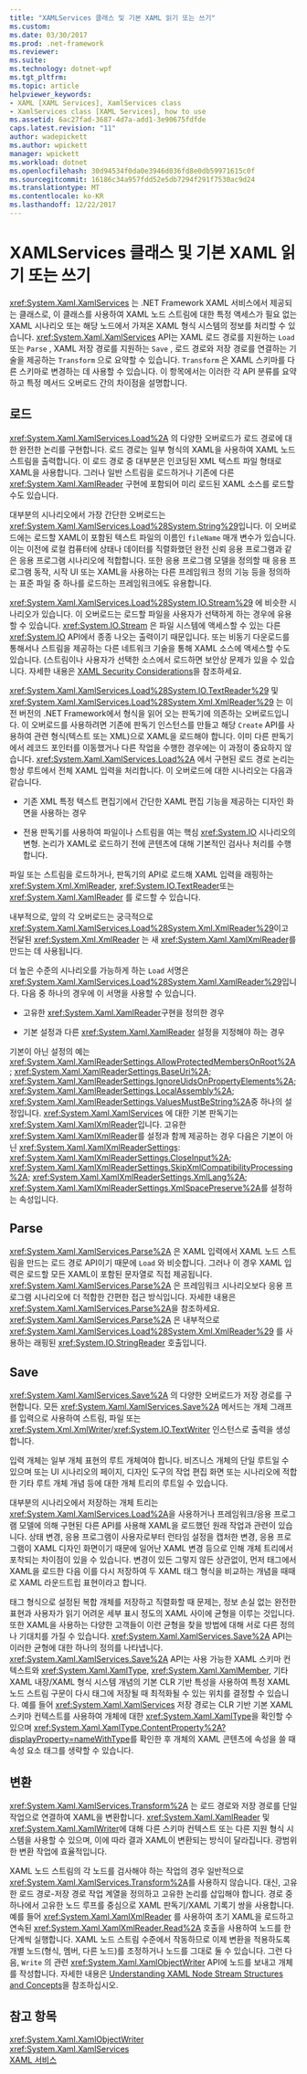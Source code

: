 ```yaml
---
title: "XAMLServices 클래스 및 기본 XAML 읽기 또는 쓰기"
ms.custom: 
ms.date: 03/30/2017
ms.prod: .net-framework
ms.reviewer: 
ms.suite: 
ms.technology: dotnet-wpf
ms.tgt_pltfrm: 
ms.topic: article
helpviewer_keywords:
- XAML [XAML Services], XamlServices class
- XamlServices class [XAML Services], how to use
ms.assetid: 6ac27fad-3687-4d7a-add1-3e90675fdfde
caps.latest.revision: "11"
author: wadepickett
ms.author: wpickett
manager: wpickett
ms.workload: dotnet
ms.openlocfilehash: 30d94534f0da0e3946d036fd8e0db59971615c0f
ms.sourcegitcommit: 16186c34a957fdd52e5db7294f291f7530ac9d24
ms.translationtype: MT
ms.contentlocale: ko-KR
ms.lasthandoff: 12/22/2017
---
```

# <a name="xamlservices-class-and-basic-xaml-reading-or-writing"></a>XAMLServices 클래스 및 기본 XAML 읽기 또는 쓰기
<xref:System.Xaml.XamlServices> 는 .NET Framework XAML 서비스에서 제공되는 클래스로, 이 클래스를 사용하여 XAML 노드 스트림에 대한 특정 액세스가 필요 없는 XAML 시나리오 또는 해당 노드에서 가져온 XAML 형식 시스템의 정보를 처리할 수 있습니다. <xref:System.Xaml.XamlServices> API는 XAML 로드 경로를 지원하는 `Load` 또는 `Parse` , XAML 저장 경로를 지원하는 `Save` , 로드 경로와 저장 경로를 연결하는 기술을 제공하는 `Transform` 으로 요약할 수 있습니다. `Transform` 은 XAML 스키마를 다른 스키마로 변경하는 데 사용할 수 있습니다. 이 항목에서는 이러한 각 API 분류를 요약하고 특정 메서드 오버로드 간의 차이점을 설명합니다.  
  
<a name="load"></a>   
## <a name="load"></a>로드  
 <xref:System.Xaml.XamlServices.Load%2A> 의 다양한 오버로드가 로드 경로에 대한 완전한 논리를 구현합니다. 로드 경로는 일부 형식의 XAML을 사용하여 XAML 노드 스트림을 출력합니다. 이 로드 경로 중 대부분은 인코딩된 XML 텍스트 파일 형태로 XAML을 사용합니다. 그러나 일반 스트림을 로드하거나 기존에 다른 <xref:System.Xaml.XamlReader> 구현에 포함되어 미리 로드된 XAML 소스를 로드할 수도 있습니다.  
  
 대부분의 시나리오에서 가장 간단한 오버로드는 <xref:System.Xaml.XamlServices.Load%28System.String%29>입니다. 이 오버로드에는 로드할 XAML이 포함된 텍스트 파일의 이름인 `fileName` 매개 변수가 있습니다. 이는 이전에 로컬 컴퓨터에 상태나 데이터를 직렬화했던 완전 신뢰 응용 프로그램과 같은 응용 프로그램 시나리오에 적합합니다. 또한 응용 프로그램 모델을 정의할 때 응용 프로그램 동작, 시작 UI 또는 XAML을 사용하는 다른 프레임워크 정의 기능 등을 정의하는 표준 파일 중 하나를 로드하는 프레임워크에도 유용합니다.  
  
 <xref:System.Xaml.XamlServices.Load%28System.IO.Stream%29> 에 비슷한 시나리오가 있습니다. 이 오버로드는 로드할 파일을 사용자가 선택하게 하는 경우에 유용할 수 있습니다. <xref:System.IO.Stream> 은 파일 시스템에 액세스할 수 있는 다른 <xref:System.IO> API에서 종종 나오는 출력이기 때문입니다. 또는 비동기 다운로드를 통해서나 스트림을 제공하는 다른 네트워크 기술을 통해 XAML 소스에 액세스할 수도 있습니다. (스트림이나 사용자가 선택한 소스에서 로드하면 보안상 문제가 있을 수 있습니다. 자세한 내용은 [XAML Security Considerations](../../../docs/framework/xaml-services/xaml-security-considerations.md)을 참조하세요.  
  
 <xref:System.Xaml.XamlServices.Load%28System.IO.TextReader%29> 및 <xref:System.Xaml.XamlServices.Load%28System.Xml.XmlReader%29> 는 이전 버전의 .NET Framework에서 형식을 읽어 오는 판독기에 의존하는 오버로드입니다. 이 오버로드를 사용하려면 기존에 판독기 인스턴스를 만들고 해당 `Create` API를 사용하여 관련 형식(텍스트 또는 XML)으로 XAML을 로드해야 합니다. 이미 다른 판독기에서 레코드 포인터를 이동했거나 다른 작업을 수행한 경우에는 이 과정이 중요하지 않습니다. <xref:System.Xaml.XamlServices.Load%2A> 에서 구현된 로드 경로 논리는 항상 루트에서 전체 XAML 입력을 처리합니다. 이 오버로드에 대한 시나리오는 다음과 같습니다.  
  
-   기존 XML 특정 텍스트 편집기에서 간단한 XAML 편집 기능을 제공하는 디자인 화면을 사용하는 경우  
  
-   전용 판독기를 사용하여 파일이나 스트림을 여는 핵심 <xref:System.IO> 시나리오의 변형. 논리가 XAML로 로드하기 전에 콘텐츠에 대해 기본적인 검사나 처리를 수행합니다.  
  
 파일 또는 스트림을 로드하거나, 판독기의 API로 로드해 XAML 입력을 래핑하는 <xref:System.Xml.XmlReader>, <xref:System.IO.TextReader>또는 <xref:System.Xaml.XamlReader> 를 로드할 수 있습니다.  
  
 내부적으로, 앞의 각 오버로드는 궁극적으로 <xref:System.Xaml.XamlServices.Load%28System.Xml.XmlReader%29>이고 전달된 <xref:System.Xml.XmlReader> 는 새 <xref:System.Xaml.XamlXmlReader>를 만드는 데 사용됩니다.  
  
 더 높은 수준의 시나리오를 가능하게 하는 `Load` 서명은 <xref:System.Xaml.XamlServices.Load%28System.Xaml.XamlReader%29>입니다. 다음 중 하나의 경우에 이 서명을 사용할 수 있습니다.  
  
-   고유한 <xref:System.Xaml.XamlReader>구현을 정의한 경우  
  
-   기본 설정과 다른 <xref:System.Xaml.XamlReader> 설정을 지정해야 하는 경우  
  
 기본이 아닌 설정의 예는 <xref:System.Xaml.XamlReaderSettings.AllowProtectedMembersOnRoot%2A>; <xref:System.Xaml.XamlReaderSettings.BaseUri%2A>; <xref:System.Xaml.XamlReaderSettings.IgnoreUidsOnPropertyElements%2A>; <xref:System.Xaml.XamlReaderSettings.LocalAssembly%2A>; <xref:System.Xaml.XamlReaderSettings.ValuesMustBeString%2A>중 하나의 설정입니다. <xref:System.Xaml.XamlServices> 에 대한 기본 판독기는 <xref:System.Xaml.XamlXmlReader>입니다. 고유한 <xref:System.Xaml.XamlXmlReader>를 설정과 함께 제공하는 경우 다음은 기본이 아닌 <xref:System.Xaml.XamlXmlReaderSettings>: <xref:System.Xaml.XamlXmlReaderSettings.CloseInput%2A>; <xref:System.Xaml.XamlXmlReaderSettings.SkipXmlCompatibilityProcessing%2A>; <xref:System.Xaml.XamlXmlReaderSettings.XmlLang%2A>; <xref:System.Xaml.XamlXmlReaderSettings.XmlSpacePreserve%2A>를 설정하는 속성입니다.  
  
<a name="parse"></a>   
## <a name="parse"></a>Parse  
 <xref:System.Xaml.XamlServices.Parse%2A> 은 XAML 입력에서 XAML 노드 스트림을 만드는 로드 경로 API이기 때문에 `Load` 와 비슷합니다. 그러나 이 경우 XAML 입력은 로드할 모든 XAML이 포함된 문자열로 직접 제공됩니다. <xref:System.Xaml.XamlServices.Parse%2A> 은 프레임워크 시나리오보다 응용 프로그램 시나리오에 더 적합한 간편한 접근 방식입니다. 자세한 내용은 <xref:System.Xaml.XamlServices.Parse%2A>을 참조하세요. <xref:System.Xaml.XamlServices.Parse%2A> 은 내부적으로 <xref:System.Xaml.XamlServices.Load%28System.Xml.XmlReader%29> 를 사용하는 래핑된 <xref:System.IO.StringReader> 호출입니다.  
  
<a name="save"></a>   
## <a name="save"></a>Save  
 <xref:System.Xaml.XamlServices.Save%2A> 의 다양한 오버로드가 저장 경로를 구현합니다. 모든 <xref:System.Xaml.XamlServices.Save%2A> 메서드는 개체 그래프를 입력으로 사용하여 스트림, 파일 또는 <xref:System.Xml.XmlWriter>/<xref:System.IO.TextWriter> 인스턴스로 출력을 생성합니다.  
  
 입력 개체는 일부 개체 표현의 루트 개체여야 합니다. 비즈니스 개체의 단일 루트일 수 있으며 또는 UI 시나리오의 페이지, 디자인 도구의 작업 편집 화면 또는 시나리오에 적합한 기타 루트 개체 개념 등에 대한 개체 트리의 루트일 수 있습니다.  
  
 대부분의 시나리오에서 저장하는 개체 트리는 <xref:System.Xaml.XamlServices.Load%2A>을 사용하거나 프레임워크/응용 프로그램 모델에 의해 구현된 다른 API를 사용해 XAML을 로드했던 원래 작업과 관련이 있습니다. 상태 변경, 응용 프로그램이 사용자로부터 런타임 설정을 캡처한 변경, 응용 프로그램이 XAML 디자인 화면이기 때문에 일어난 XAML 변경 등으로 인해 개체 트리에서 포착되는 차이점이 있을 수 있습니다. 변경이 있든 그렇지 않든 상관없이, 먼저 태그에서 XAML을 로드한 다음 이를 다시 저장하여 두 XAML 태그 형식을 비교하는 개념을 때때로 XAML 라운드트립 표현이라고 합니다.  
  
 태그 형식으로 설정된 복합 개체를 저장하고 직렬화할 때 문제는, 정보 손실 없는 완전한 표현과 사용자가 읽기 어려운 세부 표시 정도의 XAML 사이에 균형을 이루는 것입니다. 또한 XAML을 사용하는 다양한 고객들이 이런 균형을 찾을 방법에 대해 서로 다른 정의나 기대치를 가질 수 있습니다. <xref:System.Xaml.XamlServices.Save%2A> API는 이러한 균형에 대한 하나의 정의를 나타냅니다. <xref:System.Xaml.XamlServices.Save%2A> API는 사용 가능한 XAML 스키마 컨텍스트와 <xref:System.Xaml.XamlType>, <xref:System.Xaml.XamlMember>, 기타 XAML 내장/XAML 형식 시스템 개념의 기본 CLR 기반 특성을 사용하여 특정 XAML 노드 스트림 구문이 다시 태그에 저장될 때 최적화될 수 있는 위치를 결정할 수 있습니다. 예를 들어 <xref:System.Xaml.XamlServices> 저장 경로는 CLR 기반 기본 XAML 스키마 컨텍스트를 사용하여 개체에 대한 <xref:System.Xaml.XamlType>을 확인할 수 있으며 <xref:System.Xaml.XamlType.ContentProperty%2A?displayProperty=nameWithType>를 확인한 후 개체의 XAML 콘텐츠에 속성을 쓸 때 속성 요소 태그를 생략할 수 있습니다.  
  
<a name="transform"></a>   
## <a name="transform"></a>변환  
 <xref:System.Xaml.XamlServices.Transform%2A> 는 로드 경로와 저장 경로를 단일 작업으로 연결하여 XAML을 변환합니다. <xref:System.Xaml.XamlReader> 및 <xref:System.Xaml.XamlWriter>에 대해 다른 스키마 컨텍스트 또는 다른 지원 형식 시스템을 사용할 수 있으며, 이에 따라 결과 XAML이 변환되는 방식이 달라집니다. 광범위한 변환 작업에 효율적입니다.  
  
 XAML 노드 스트림의 각 노드를 검사해야 하는 작업의 경우 일반적으로 <xref:System.Xaml.XamlServices.Transform%2A>를 사용하지 않습니다. 대신, 고유한 로드 경로-저장 경로 작업 계열을 정의하고 고유한 논리를 삽입해야 합니다. 경로 중 하나에서 고유한 노드 루프를 중심으로 XAML 판독기/XAML 기록기 쌍을 사용합니다. 예를 들어 <xref:System.Xaml.XamlXmlReader> 를 사용하여 초기 XAML을 로드하고 연속된 <xref:System.Xaml.XamlXmlReader.Read%2A> 호출을 사용하여 노드를 한 단계씩 실행합니다. XAML 노드 스트림 수준에서 작동하므로 이제 변환을 적용하도록 개별 노드(형식, 멤버, 다른 노드)를 조정하거나 노드를 그대로 둘 수 있습니다. 그런 다음, `Write` 의 관련 <xref:System.Xaml.XamlObjectWriter> API에 노드를 보내고 개체를 작성합니다. 자세한 내용은 [Understanding XAML Node Stream Structures and Concepts](../../../docs/framework/xaml-services/understanding-xaml-node-stream-structures-and-concepts.md)을 참조하십시오.  
  
## <a name="see-also"></a>참고 항목  
 <xref:System.Xaml.XamlObjectWriter>  
 <xref:System.Xaml.XamlServices>  
 [XAML 서비스](../../../docs/framework/xaml-services/index.md)
